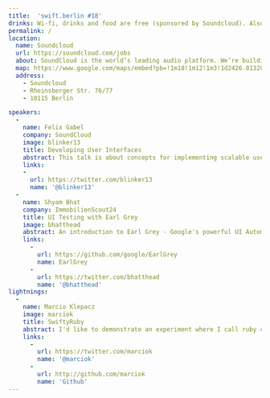 ```yaml
---
title:  'swift.berlin #18'
drinks: Wi-fi, drinks and food are free (sponsored by Soundcloud). Also there are quite a lot of bars and restaurants around the place.
permalink: /
location:
  name: Soundcloud
  url: https://soundcloud.com/jobs
  about: SoundCloud is the world’s leading audio platform. We’re building the best tools for people who create and love music & audio. Our team is growing, and we want you to join us.
  map: https://www.google.com/maps/embed?pb=!1m18!1m12!1m3!1d2426.8132041990834!2d13.392666651400386!3d52.53681377971834!2m3!1f0!2f0!3f0!3m2!1i1024!2i768!4f13.1!3m3!1m2!1s0x47a851f11cea3617%3A0xd4277880007598c2!2sSoundCloud!5e0!3m2!1sde!2sde!4v1463503013312
  address:
    - Soundcloud
    - Rheinsberger Str. 76/77
    - 10115 Berlin

speakers:
  -
    name: Felix Gabel
    company: SoundCloud
    image: blinker13
    title: Developing User Interfaces
    abstract: This talk is about concepts for implementing scalable user interfaces and what a potential solution for developing user interfaces with Swift might look like in the future.
    links:
    -
      url: https://twitter.com/blinker13
      name: '@blinker13'
  -
    name: Shyam Bhat
    company: ImmobilienScout24
    title: UI Testing with Earl Grey
    image: bhatthead
    abstract: An introduction to Earl Grey - Google's powerful UI Automation Framework for native iOS Apps and a demo of its usage in the ImmobilienScout App.
    links:
      -
        url: https://github.com/google/EarlGrey
        name: EarlGrey
      -
        url: https://twitter.com/bhatthead
        name: '@bhatthead'
lightnings:
  -
    name: Marcio Klepacz
    image: marciok
    title: SwiftyRuby
    abstract: I'd like to demonstrate an experiment where I call ruby code from Swift, and discuss its possible usefulness --if there is any :P
    links:
      -
        url: https://twitter.com/marciok
        name: '@marciok'
      -
        url: http://github.com/marciok
        name: 'Github'
---
```

